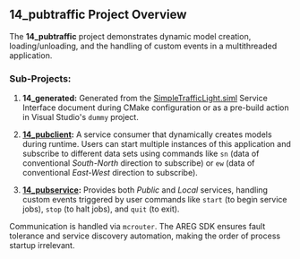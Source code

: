 
## 14_pubtraffic Project Overview

The **14_pubtraffic** project demonstrates dynamic model creation, loading/unloading, and the handling of custom events in a multithreaded application.

### Sub-Projects:

1. **14_generated:** Generated from the [SimpleTrafficLight.siml](./res/SimpleTrafficLight.siml) Service Interface document during CMake configuration or as a pre-build action in Visual Studio's `dummy` project.
   
2. **[14_pubclient](./pubclient/):** A service consumer that dynamically creates models during runtime. Users can start multiple instances of this application and subscribe to different data sets using commands like `sn` (data of conventional *South-North* direction to subscribe) or `ew` (data of conventional *East-West* direction to subscribe).

3. **[14_pubservice](./pubservice/):** Provides both *Public* and *Local* services, handling custom events triggered by user commands like `start` (to begin service jobs), `stop` (to halt jobs), and `quit` (to exit).


Communication is handled via `mcrouter`. The AREG SDK ensures fault tolerance and service discovery automation, making the order of process startup irrelevant.
